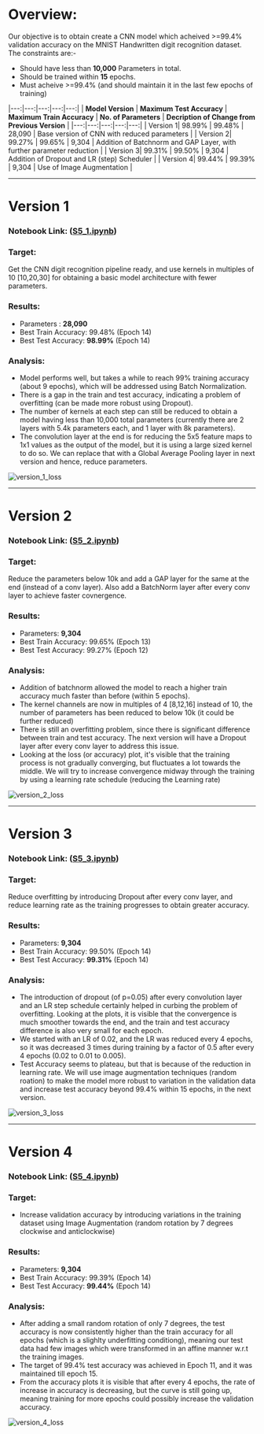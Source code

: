 # **Overview:**
Our objective is to obtain create a CNN model which acheived >=99.4% validation accuracy on the MNIST Handwritten digit recognition dataset. The constraints are:-
*	Should have less than **10,000** Parameters in total.
*	Should be trained within **15** epochs.
*	Must acheive >=99.4% (and should maintain it in the last few epochs of training)

|---:|---:|---:|---:|---:|
| **Model Version** | **Maximum Test Accuracy** | **Maximum Train Accuracy** | **No. of Parameters** | **Decription of Change from Previous Version**  |
|---:|---:|---:|---:|---:|
| Version 1| 98.99% | 99.48% | 28,090  |  Base version of CNN with reduced parameters |
| Version 2| 99.27% | 99.65% | 9,304  |  Addition of Batchnorm and GAP Layer, with further parameter reduction |
| Version 3| 99.31% | 99.50% | 9,304  |  Addition of Dropout and LR (step) Scheduler |
| Version 4| 99.44% | 99.39% | 9,304  |  Use of Image Augmentation |

--- 

# **Version 1**
### **Notebook Link**: ([S5_1.ipynb](https://github.com/AkhilP9182/EVA5---Extensive-Vision-AI/blob/main/S5/S5_1.ipynb)) <br/>
### **Target**: <br/>
Get the CNN digit recognition pipeline ready, and use kernels in multiples of 10 [10,20,30] for obtaining a basic model architecture with fewer parameters.

### **Results**: <br/>
*	Parameters : **28,090**
*	Best Train Accuracy: 99.48% (Epoch 14)
*	Best Test Accuracy: **98.99%** (Epoch 14)

### **Analysis:** <br/>
*	Model performs well, but takes a while to reach 99% training accuracy (about 9 epochs), which will be addressed using Batch Normalization.
*	There is a gap in the train and test accuracy, indicating a problem of overfitting (can be made more robust using Dropout).
*	The number of kernels at each step can still be reduced to obtain a model having less than 10,000 total parameters (currently there are 2 layers with 5.4k parameters each, and 1 layer with 8k parameters).
*	The convolution layer at the end is for reducing the 5x5 feature maps to 1x1 values as the output of the model, but it is using a large sized kernel to do so. We can replace that with a Global Average Pooling layer in next version and hence, reduce parameters.

![version_1_loss](https://github.com/AkhilP9182/EVA5---Extensive-Vision-AI/blob/main/S5/images/S5_1.png?raw=true)

---

# **Version 2**
### **Notebook Link**: ([S5_2.ipynb](https://github.com/AkhilP9182/EVA5---Extensive-Vision-AI/blob/main/S5/S5_2.ipynb)) <br/>
### **Target**: <br/>
Reduce the parameters below 10k and add a GAP layer for the same at the end (instead of a conv layer). Also add a BatchNorm layer after every conv layer to achieve faster covnergence.

### **Results**: <br/>
*	Parameters: **9,304**
*	Best Train Accuracy: 99.65% (Epoch 13)
*	Best Test Accuracy: 99.27% (Epoch 12)

### **Analysis:** <br/>
*	Addition of batchnorm allowed the model to reach a higher train accuracy much faster than before (within 5 epochs).
*   The kernel channels are now in multiples of 4 [8,12,16] instead of 10, the number of parameters has been reduced to below 10k (it could be further reduced)
*	There is still an overfitting problem, since there is significant difference between train and test accuracy. The next version will have a Dropout layer after every conv layer to address this issue.
*   Looking at the loss (or accuracy) plot, it's visible that the training process is not gradually converging, but fluctuates a lot towards the middle. We will try to increase convergence midway through the training by using a learning rate schedule (reducing the Learning rate)

![version_2_loss](https://github.com/AkhilP9182/EVA5---Extensive-Vision-AI/blob/main/S5/images/S5_2.png?raw=true)

---

# **Version 3**
### **Notebook Link**: ([S5_3.ipynb](https://github.com/AkhilP9182/EVA5---Extensive-Vision-AI/blob/main/S5/S5_3.ipynb)) <br/>
### **Target**: <br/>
Reduce overfitting by introducing Dropout after every conv layer, and reduce learning rate as the training progresses to obtain greater accuracy.

### **Results**: <br/>
*	Parameters: **9,304**
*	Best Train Accuracy: 99.50% (Epoch 14)
*	Best Test Accuracy: **99.31%** (Epoch 14)

### **Analysis**: <br/>
*	The introduction of dropout (of p=0.05) after every convolution layer and an LR step schedule certainly helped in curbing the problem of overfitting. Looking at the plots, it is visible that the convergence is much smoother towards the end, and the train and test accuracy difference is also very small for each epoch.
*	We started with an LR of 0.02, and the LR was reduced every 4 epochs, so it was decreased 3 times during training by a factor of 0.5 after every 4 epochs (0.02 to 0.01 to 0.005).
*	Test Accuracy seems to plateau, but that is because of the reduction in learning rate. We will use image augmentation techniques (random roation) to make the model more robust to variation in the validation data and increase test accuracy beyond 99.4%  within 15 epochs, in the next version.

![version_3_loss](https://github.com/AkhilP9182/EVA5---Extensive-Vision-AI/blob/main/S5/images/S5_3.png?raw=true)

---

# **Version 4**
### **Notebook Link**: ([S5_4.ipynb](https://github.com/AkhilP9182/EVA5---Extensive-Vision-AI/blob/main/S5/S5_4.ipynb)) <br/>
### **Target**: <br/>
*	Increase validation accuracy by introducing variations in the training dataset using Image Augmentation (random rotation by 7 degrees clockwise and anticlockwise)

### **Results**: <br/>
*	Parameters: **9,304**
*	Best Train Accuracy: 99.39% (Epoch 14)
*	Best Test Accuracy: **99.44%** (Epoch 14)

### **Analysis**: <br/>
*	After adding a small random rotation of only 7 degrees, the test accuracy is now consistently higher than the train accuracy for all epochs (which is a slighlty underfitting conditiong), meaning our test data had few images which were transformed in an affine manner w.r.t the training images.
*	The target of 99.4% test accuracy was achieved in Epoch 11, and it was maintained till epoch 15.
*	From the accuracy plots it is visible that after every 4 epochs, the rate of increase in accuracy is decreasing, but the curve is still going up, meaning training for more epochs could possibly increase the validation accuracy.

![version_4_loss](https://github.com/AkhilP9182/EVA5---Extensive-Vision-AI/blob/main/S5/images/S5_4.png?raw=true)
